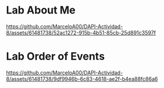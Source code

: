 # Lab About Me


https://github.com/MarceloA00/DAPI-Actividad-8/assets/61481738/52ac1272-915b-4b51-85cb-25d891c3597f


# Lab Order of Events


https://github.com/MarceloA00/DAPI-Actividad-8/assets/61481738/9df9946b-6c83-4618-ae2f-b4ea88fc86a6

